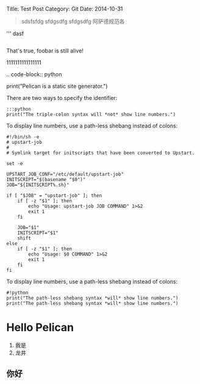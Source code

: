 Title: Test Post
Category: Git
Date: 2014-10-31


> sdsfsfdg
> sfdgsdfg
> sfdgsdfg
> 阿萨德规范各

''' dasf 

``` ASDzw暂无外网
```

That's true, foobar is still alive!

1111111111111111

.. code-block:: python

   print("Pelican is a static site generator.")

   There are two ways to specify the identifier:

    :::python
    print("The triple-colon syntax will *not* show line numbers.")

To display line numbers, use a path-less shebang instead of colons:

	#!/bin/sh -e
	# upstart-job
	#
	# Symlink target for initscripts that have been converted to Upstart.

	set -e

	UPSTART_JOB_CONF="/etc/default/upstart-job"
	INITSCRIPT="$(basename "$0")"
	JOB="${INITSCRIPT%.sh}"

	if [ "$JOB" = "upstart-job" ]; then
	    if [ -z "$1" ]; then
	        echo "Usage: upstart-job JOB COMMAND" 1>&2
	        exit 1
	    fi

	    JOB="$1"
	    INITSCRIPT="$1"
	    shift
	else
	    if [ -z "$1" ]; then
	        echo "Usage: $0 COMMAND" 1>&2
	        exit 1
	    fi
	fi



To display line numbers, use a path-less shebang instead of colons:

	#!python
	print("The path-less shebang syntax *will* show line numbers.")
	print("The path-less shebang syntax *will* show line numbers.")

# Hello Pelican

1. 我是
2. 龙井

## 你好